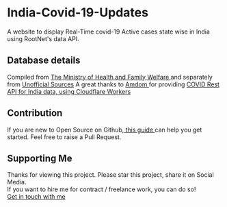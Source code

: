 # India-Covid-19-Updates
A website to display Real-Time covid-19 Active cases state wise in India using RootNet's data API.


## Database details
Compiled from <a href="https://www.mohfw.gov.in/"> The Ministry of Health and Family Welfare </a>
and separately from <a href="https://github.com/amodm/api-covid19-in#unofficial-sources">Unofficial Sources</a>
A great thanks to <a href="https://github.com/amodm"> Amdom </a> for providing <a href="https://github.com/amodm/api-covid19-in"> COVID Rest API for India data, using Cloudflare Workers </a> 



## Contribution
If you are new to Open Source on Github,<a href="https://opensource.guide/how-to-contribute/"> this guide </a> can help you get started.
Feel free to raise a Pull Request.


## Supporting Me
Thanks for viewing this project.
Please star this project, share it on Social Media. <br />
If you want to hire me for contract / freelance work, you can do so! <br /> 
<a href="https://www.linkedin.com/in/sankshit-pandoh/"> Get in touch with me </a>

